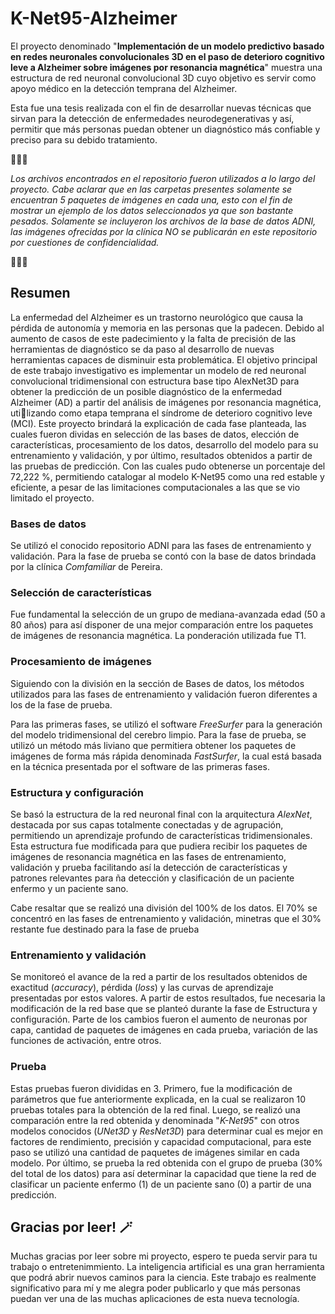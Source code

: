 # K-Net95-Alzheimer
El proyecto denominado "**Implementación de un modelo predictivo basado en redes neuronales convolucionales 3D en el paso de deterioro cognitivo leve a Alzheimer sobre imágenes por resonancia magnética**" muestra una estructura de red neuronal convolucional 3D cuyo objetivo es servir como apoyo médico en la detección temprana del Alzheimer.

Esta fue una tesis realizada con el fin de desarrollar nuevas técnicas que sirvan para la detección de enfermedades neurodegenerativas y así, permitir que más personas puedan obtener un diagnóstico más confiable y preciso para su debido tratamiento.

🧠🧠🧠

_Los archivos encontrados en el repositorio fueron utilizados a lo largo del proyecto. Cabe aclarar que en las carpetas presentes solamente se encuentran 5 paquetes de imágenes en cada una, esto con el fin de mostrar un ejemplo de los datos seleccionados ya que son bastante pesados. Solamente se incluyeron los archivos de la base de datos ADNI, las imágenes ofrecidas por la clínica NO se publicarán en este repositorio por cuestiones de confidencialidad._

🧠🧠🧠

## **Resumen**
La enfermedad del Alzheimer es un trastorno neurológico que causa la pérdida de autonomía y memoria en las personas que la padecen. Debido al aumento de casos de este padecimiento y la falta de precisión de las herramientas de diagnóstico se da paso al desarrollo de nuevas herramientas capaces de disminuir esta problemática. El objetivo principal de este trabajo investigativo es implementar un modelo de red neuronal convolucional tridimensional con estructura base tipo AlexNet3D para obtener la predicción de un posible diagnóstico de la enfermedad Alzheimer (AD) a partir del análisis de imágenes por resonancia magnética, utilizando como etapa temprana el síndrome de deterioro cognitivo leve (MCI). Este proyecto
brindará la explicación de cada fase planteada, las cuales fueron dividas en selección de las bases de datos, elección de características, procesamiento de los datos, desarrollo del modelo para su entrenamiento y validación, y por último, resultados obtenidos a partir de las pruebas de predicción. Con las cuales pudo obtenerse un porcentaje del 72,222 %, permitiendo catalogar al modelo K-Net95 como una red estable y eficiente, a pesar de las limitaciones computacionales a las que se vio limitado el proyecto.

### **Bases de datos**
Se utilizó el conocido repositorio ADNI para las fases de entrenamiento y validación. Para la fase de prueba se contó con la base de datos brindada por la clínica _Comfamiliar_ de Pereira.

### **Selección de características**
Fue fundamental la selección de un grupo de mediana-avanzada edad (50 a 80 años) para así disponer de una mejor comparación entre los paquetes de imágenes de resonancia magnética. La ponderación utilizada fue T1.

### **Procesamiento de imágenes**
Siguiendo con la división en la sección de Bases de datos, los métodos utilizados para las fases de entrenamiento y validación fueron diferentes a los de la fase de prueba.

Para las primeras fases, se utilizó el software _FreeSurfer_ para la generación del modelo tridimensional del cerebro limpio. Para la fase de prueba, se utilizó un método más liviano que permitiera obtener los paquetes de imágenes de forma más rápida denominada _FastSurfer_, la cual está basada en la técnica presentada por el software de las primeras fases.

### **Estructura y configuración**
Se basó la estructura de la red neuronal final con la arquitectura _AlexNet_, destacada por sus capas totalmente conectadas y de agrupación, permitiendo un aprendizaje profundo de características tridimensionales. Esta estructura fue modificada para que pudiera recibir los paquetes de imágenes de resonancia magnética en las fases de entrenamiento, validación y prueba facilitando así la detección de características y patrones relevantes para ña detección y clasificación de un paciente enfermo y un paciente sano.

Cabe resaltar que se realizó una división del 100% de los datos. El 70% se concentró en las fases de entrenamiento y validación, minetras que el 30% restante fue destinado para la fase de prueba

### **Entrenamiento y validación**
Se monitoreó el avance de la red a partir de los resultados obtenidos de exactitud (_accuracy_), pérdida (_loss_) y las curvas de aprendizaje presentadas por estos valores. A partir de estos resultados, fue necesaria la modificación de la red base que se planteó durante la fase de Estructura y configuración. Parte de los cambios fueron el aumento de neuronas por capa, cantidad de paquetes de imágenes en cada prueba, variación de las funciones de activación, entre otros.

### **Prueba**
Estas pruebas fueron divididas en 3. Primero, fue la modificación de parámetros que fue anteriormente explicada, en la cual se realizaron 10 pruebas totales para la obtención de la red final. Luego, se realizó una comparación entre la red obtenida y denominada "_K-Net95_" con otros modelos conocidos (_UNet3D_ y _ResNet3D_) para determinar cual es mejor en factores de rendimiento, precisión y capacidad computacional, para este paso se utilizó una cantidad de paquetes de imágenes similar en cada modelo. Por último, se prueba la red obtenida con el grupo de prueba (30% del total de los datos) para así determinar la capacidad que tiene la red de clasificar un paciente enfermo (1) de un paciente sano (0) a partir de una predicción.


## Gracias por leer! 🪄
Muchas gracias por leer sobre mi proyecto, espero te pueda servir para tu trabajo o entretenimmiento. La inteligencia artificial es una gran herramienta que podrá abrir nuevos caminos para la ciencia. Este trabajo es realmente significativo para mí y me alegra poder publicarlo y que más personas puedan ver una de las muchas aplicaciones de esta nueva tecnología.





